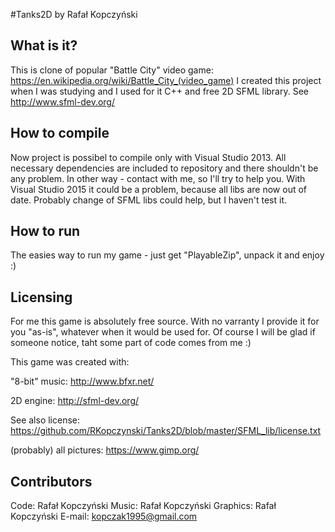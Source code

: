 #Tanks2D by Rafał Kopczyński

What is it?
-------------------------------------------

This is clone of popular "Battle City" video game:
https://en.wikipedia.org/wiki/Battle_City_(video_game) 
I created this project when I was studying and I used for it C++ and
free 2D SFML library. See http://www.sfml-dev.org/

How to compile
--------------

Now project is possibel to compile only with Visual Studio 2013. All necessary dependencies are
included to repository and there shouldn't be any problem. In other way - contact with me, so I'll
try to help you.
With Visual Studio 2015 it could be a problem, because all libs are now out of date.
Probably change of SFML libs could help, but I haven't test it.

How to run
------------

The easies way to run my game - just get "PlayableZip", unpack it and enjoy :)

Licensing
---------

For me this game is absolutely free source.
With no varranty I provide it for you "as-is", whatever when it would be used for.
Of course I will be glad if someone notice, taht some part of code comes from me :)

This game was created with:

"8-bit" music: http://www.bfxr.net/

2D engine: http://sfml-dev.org/

See also license: https://github.com/RKopczynski/Tanks2D/blob/master/SFML_lib/license.txt

(probably) all pictures: https://www.gimp.org/

Contributors
------------

Code:		Rafał Kopczyński
Music:		Rafał Kopczyński
Graphics:	Rafał Kopczyński
E-mail:		kopczak1995@gmail.com

